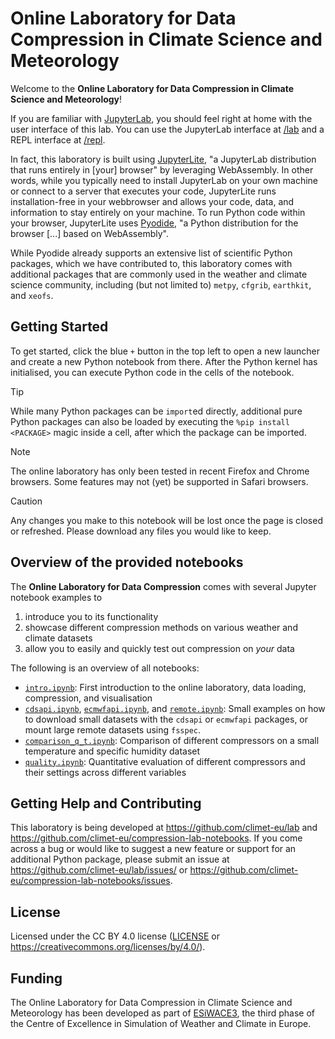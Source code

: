 # Online Laboratory for Data Compression in Climate Science and Meteorology

Welcome to the **Online Laboratory for Data Compression in Climate Science and Meteorology**!

If you are familiar with [JupyterLab](https://jupyter.org/), you should feel right at home with the user interface of this lab. You can use the JupyterLab interface at [/lab](/lab) and a REPL interface at [/repl](/repl).

In fact, this laboratory is built using [JupyterLite](https://jupyterlite.readthedocs.io/en/stable/), "a JupyterLab distribution that runs entirely in [your] browser" by leveraging WebAssembly. In other words, while you typically need to install JupyterLab on your own machine or connect to a server that executes your code, JupyterLite runs installation-free in your webbrowser and allows your code, data, and information to stay entirely on your machine. To run Python code within your browser, JupyterLite uses [Pyodide](https://pyodide.org/en/stable/), "a Python distribution for the browser [...] based on WebAssembly".

While Pyodide already supports an extensive list of scientific Python packages, which we have contributed to, this laboratory comes with additional packages that are commonly used in the weather and climate science community, including (but not limited to) `metpy`, `cfgrib`, `earthkit`, and `xeofs`.


## Getting Started

To get started, click the blue `+` button in the top left to open a new launcher and create a new Python notebook from there. After the Python kernel has initialised, you can execute Python code in the cells of the notebook.

> [!TIP]
> While many Python packages can be `import`ed directly, additional pure Python packages can also be loaded by executing the `%pip install <PACKAGE>` magic inside a cell, after which the package can be imported.

> [!NOTE]
> The online laboratory has only been tested in recent Firefox and Chrome browsers. Some features may not (yet) be supported in Safari browsers.

> [!CAUTION]
> Any changes you make to this notebook will be lost once the page is closed or refreshed. Please download any files you would like to keep.


## Overview of the provided notebooks

The **Online Laboratory for Data Compression** comes with several Jupyter notebook examples to

1. introduce you to its functionality
2. showcase different compression methods on various weather and climate datasets
3. allow you to easily and quickly test out compression on *your* data

The following is an overview of all notebooks:

- [`intro.ipynb`](intro.ipynb): First introduction to the online laboratory, data loading, compression, and visualisation
- [`cdsapi.ipynb`](cdsapi.ipynb), [`ecmwfapi.ipynb`](ecmwfapi.ipynb), and [`remote.ipynb`](remote.ipynb): Small examples on how to download small datasets with the `cdsapi` or `ecmwfapi` packages, or mount large remote datasets using `fsspec`.
- [`comparison_q_t.ipynb`](comparison_q_t.ipynb): Comparison of different compressors on a small temperature and specific humidity dataset
- [`quality.ipynb`](quality.ipynb): Quantitative evaluation of different compressors and their settings across different variables


## Getting Help and Contributing

This laboratory is being developed at https://github.com/climet-eu/lab and https://github.com/climet-eu/compression-lab-notebooks. If you come across a bug or would like to suggest a new feature or support for an additional Python package, please submit an issue at https://github.com/climet-eu/lab/issues/ or https://github.com/climet-eu/compression-lab-notebooks/issues.


## License

Licensed under the CC BY 4.0 license ([LICENSE](LICENSE) or https://creativecommons.org/licenses/by/4.0/).


## Funding

The Online Laboratory for Data Compression in Climate Science and Meteorology has been developed as part of [ESiWACE3](https://www.esiwace.eu), the third phase of the Centre of Excellence in Simulation of Weather and Climate in Europe.
